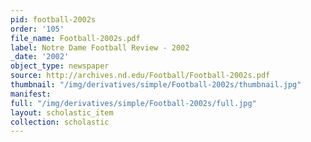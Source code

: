 ```yaml
---
pid: football-2002s
order: '105'
file_name: Football-2002s.pdf
label: Notre Dame Football Review - 2002
_date: '2002'
object_type: newspaper
source: http://archives.nd.edu/Football/Football-2002s.pdf
thumbnail: "/img/derivatives/simple/Football-2002s/thumbnail.jpg"
manifest:
full: "/img/derivatives/simple/Football-2002s/full.jpg"
layout: scholastic_item
collection: scholastic
---
```

